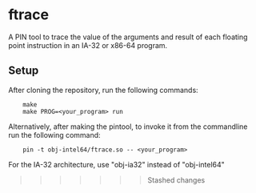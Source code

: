 ftrace
======

A PIN tool to trace the value of the arguments and result of each floating point instruction in an IA-32 or x86-64 program.

Setup
-----

After cloning the repository, run the following commands:
```
    make
    make PROG=<your_program> run
```

Alternatively, after making the pintool, to invoke it from the commandline run the following command:
```
    pin -t obj-intel64/ftrace.so -- <your_program>
```
For the IA-32 architecture, use "obj-ia32" instead of "obj-intel64"
>>>>>>> Stashed changes
